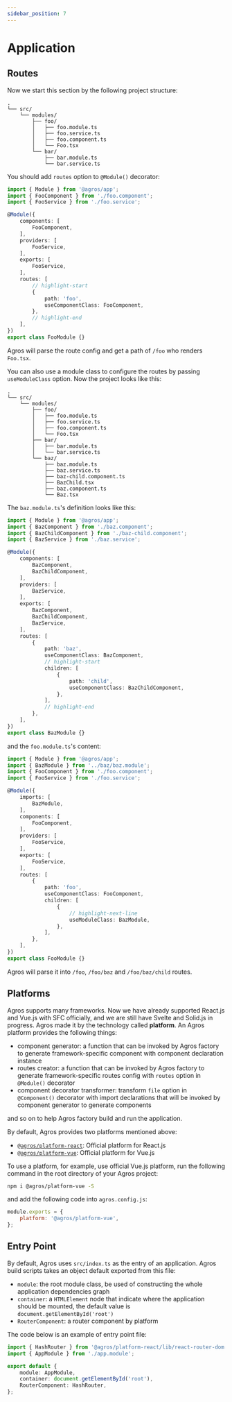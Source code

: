 ```yaml
---
sidebar_position: 7
---
```


# Application

## Routes

Now we start this section by the following project structure:

```
.
└── src/
    └── modules/
        ├── foo/
        │   ├── foo.module.ts
        │   ├── foo.service.ts
        │   ├── foo.component.ts
        │   └── Foo.tsx
        └── bar/
            ├── bar.module.ts
            └── bar.service.ts
```

You should add `routes` option to `@Module()` decorator:

```ts title=src/modules/foo/foo.module.ts
import { Module } from '@agros/app';
import { FooComponent } from './foo.component';
import { FooService } from './foo.service';

@Module({
    components: [
        FooComponent,
    ],
    providers: [
        FooService,
    ],
    exports: [
        FooService,
    ],
    routes: [
        // highlight-start
        {
            path: 'foo',
            useComponentClass: FooComponent,
        },
        // highlight-end
    ],
})
export class FooModule {}
```

Agros will parse the route config and get a path of `/foo` who renders `Foo.tsx`.

You can also use a module class to configure the routes by passing `useModuleClass` option. Now the project looks like this:

```
.
└── src/
    └── modules/
        ├── foo/
        │   ├── foo.module.ts
        │   ├── foo.service.ts
        │   ├── foo.component.ts
        │   └── Foo.tsx
        ├── bar/
        │   ├── bar.module.ts
        │   └── bar.service.ts
        └── baz/
            ├── baz.module.ts
            ├── baz.service.ts
            ├── baz-child.component.ts
            ├── BazChild.tsx
            ├── baz.component.ts
            └── Baz.tsx
```

The `baz.module.ts`'s definition looks like this:

```ts title=src/modules/baz/baz.module.ts
import { Module } from '@agros/app';
import { BazComponent } from './baz.component';
import { BazChildComponent } from './baz-child.component';
import { BazService } from './baz.service';

@Module({
    components: [
        BazComponent,
        BazChildComponent,
    ],
    providers: [
        BazService,
    ],
    exports: [
        BazComponent,
        BazChildComponent,
        BazService,
    ],
    routes: [
        {
            path: 'baz',
            useComponentClass: BazComponent,
            // highlight-start
            children: [
                {
                    path: 'child',
                    useComponentClass: BazChildComponent,
                },
            ],
            // highlight-end
        },
    ],
})
export class BazModule {}
```

and the `foo.module.ts`'s content:

```ts title=src/modules/foo/foo.module.ts
import { Module } from '@agros/app';
import { BazModule } from '../baz/baz.module';
import { FooComponent } from './foo.component';
import { FooService } from './foo.service';

@Module({
    imports: [
        BazModule,
    ],
    components: [
        FooComponent,
    ],
    providers: [
        FooService,
    ],
    exports: [
        FooService,
    ],
    routes: [
        {
            path: 'foo',
            useComponentClass: FooComponent,
            children: [
                {
                    // highlight-next-line
                    useModuleClass: BazModule,
                },
            ],
        },
    ],
})
export class FooModule {}
```

Agros will parse it into `/foo`, `/foo/baz` and `/foo/baz/child` routes.

## Platforms

Agros supports many frameworks. Now we have already supported React.js and Vue.js with SFC officially, and we are still have Svelte and Solid.js in progress. Agros made it by the technology called **platform**. An Agros platform provides the following things:

- component generator: a function that can be invoked by Agros factory to generate framework-specific component with component declaration instance
- routes creator: a function that can be invoked by Agros factory to generate framework-specific routes config with `routes` option in `@Module()` decorator
- component decorator transformer: transform `file` option in `@Component()` decorator with import declarations that will be invoked by component generator to generate components

and so on to help Agros factory build and run the application.

By default, Agros provides two platforms mentioned above:

- [`@agros/platform-react`](https://npmjs.org/package/@agros/platform-react): Official platform for React.js
- [`@agros/platform-vue`](https://npmjs.org/package/@agros/platform-vue): Official platform for Vue.js

To use a platform, for example, use official Vue.js platform, run the following command in the root directory of your Agros project:

```bash
npm i @agros/platform-vue -S
```

and add the following code into `agros.config.js`:

```js title=agros.config.js
module.exports = {
    platform: '@agros/platform-vue',
};
```

## Entry Point

By default, Agros uses `src/index.ts` as the entry of an application. Agros build scripts takes an object default exported from this file:

- `module`: the root module class, be used of constructing the whole application dependencies graph
- `container`: a `HTMLElement` node that indicate where the application should be mounted, the default value is `document.getElementById('root')`
- `RouterComponent`: a router component by platform

The code below is an example of entry point file:

```ts title=src/index.ts
import { HashRouter } from '@agros/platform-react/lib/react-router-dom';
import { AppModule } from './app.module';

export default {
    module: AppModule,
    container: document.getElementById('root'),
    RouterComponent: HashRouter,
};
```

